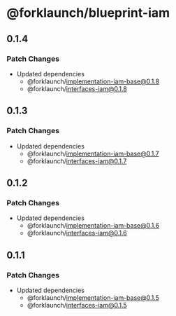 # @forklaunch/blueprint-iam

## 0.1.4

### Patch Changes

- Updated dependencies
  - @forklaunch/implementation-iam-base@0.1.8
  - @forklaunch/interfaces-iam@0.1.8

## 0.1.3

### Patch Changes

- Updated dependencies
  - @forklaunch/implementation-iam-base@0.1.7
  - @forklaunch/interfaces-iam@0.1.7

## 0.1.2

### Patch Changes

- Updated dependencies
  - @forklaunch/implementation-iam-base@0.1.6
  - @forklaunch/interfaces-iam@0.1.6

## 0.1.1

### Patch Changes

- Updated dependencies
  - @forklaunch/implementation-iam-base@0.1.5
  - @forklaunch/interfaces-iam@0.1.5
